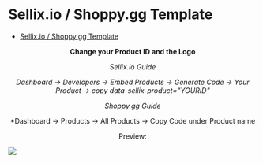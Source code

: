 # Sellix.io / Shoppy.gg Template
- [Sellix.io / Shoppy.gg Template](#sellixio--shoppygg-template)
<div style="text-align: center;">

**Change your Product ID and the Logo**

*Sellix.io Guide*

*Dashboard -> Developers -> Embed Products -> Generate Code -> Your Product -> copy data-sellix-product="YOURID"*

*Shoppy.gg Guide*

*Dashboard -> Products -> All Products -> Copy Code under Product name



Preview: 
</div>

![](https://i.imgur.com/vTT5hU0.png)
